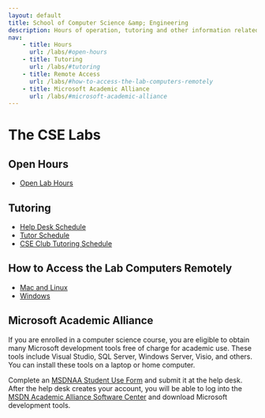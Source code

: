 ```yaml
---
layout: default
title: School of Computer Science &amp; Engineering
description: Hours of operation, tutoring and other information related to working in the CSE labs.
nav:
    - title: Hours 
      url: /labs/#open-hours
    - title: Tutoring 
      url: /labs/#tutoring
    - title: Remote Access 
      url: /labs/#how-to-access-the-lab-computers-remotely
    - title: Microsoft Academic Alliance 
      url: /labs/#microsoft-academic-alliance
---
```


# The CSE Labs

##  Open Hours

- [Open Lab Hours](Lab_hours.pdf)

## Tutoring

- [Help Desk Schedule](Help_desk_schedule.pdf)
- [Tutor Schedule](Tutor_Schedule.pdf) 
- [CSE Club Tutoring Schedule](http://cse-club.com/#tutoring)

## How to Access the Lab Computers Remotely

- [Mac and Linux](SSHX11ForwardingTutorial-non-Windows.pdf)
- [Windows](SSHX11ForwardingTutorial-Windows.pdf)

## Microsoft Academic Alliance

If you are enrolled in a computer science course, you are eligible to obtain many 
Microsoft development tools free of charge for academic use. These tools include 
Visual Studio, SQL Server, Windows Server, Visio, and others. You can install these tools 
on a laptop or home computer.

Complete an [MSDNAA Student Use Form][msdnaa-form] and submit it at the help desk. After the 
help desk creates your account, you will be able to log into the 
[MSDN Academic Alliance Software Center][msdnaa-site] and download Microsoft development tools.

[msdnaa-form]: ../labs/MSDNAAStudentUse.pdf
[msdnaa-site]: http://e5.onthehub.com/WebStore/Welcome.aspx?ws=bcb96e9c-ef9b-e011-969d-0030487d8897

